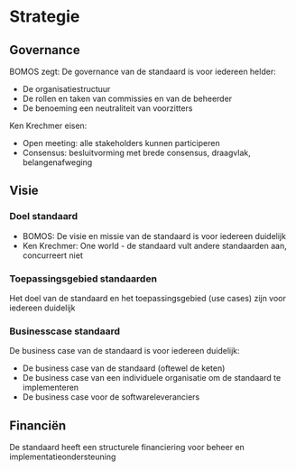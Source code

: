 # Strategie



## Governance
<aside class="note" title="Eisen aan governance">
BOMOS zegt: De governance van de standaard is voor iedereen helder:
<ul><li> De organisatiestructuur </li>
<li> De rollen en taken van commissies en van de beheerder </li>
<li> De benoeming een neutraliteit van voorzitters </li></ul>
Ken Krechmer eisen:
<ul><li>Open meeting: alle stakeholders kunnen participeren</li>
<li>Consensus: besluitvorming met brede consensus, draagvlak, belangenafweging</li></ul>
</aside>


## Visie


### Doel standaard
<aside class="note" title="Eisen">
<ul><li>BOMOS: De visie en missie van de standaard is voor iedereen duidelijk</li>
<li>Ken Krechmer: One world - de standaard vult andere standaarden aan, concurreert niet</li></ul>
</aside>


### Toepassingsgebied standaarden
<aside class="note" title="BOMOS">
Het doel van de standaard en het toepassingsgebied (use cases) zijn voor iedereen duidelijk 
</aside>

### Businesscase standaard

<aside class="note" title="BOMOS">
De business case van de standaard is voor iedereen duidelijk:
<ul><li> De business case van de standaard (oftewel de keten)</li>
<li> De business case van een individuele organisatie om de standaard te implementeren </li>
<li> De business case voor de softwareleveranciers </li> </ul>
</aside>


## Financiën
<aside class="note" title="BOMOS eisen">
De standaard heeft een structurele financiering voor beheer en implementatieondersteuning
</aside>